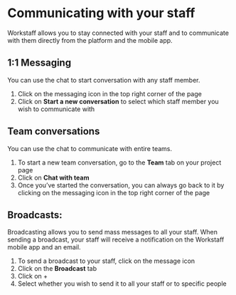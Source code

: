 # Communicating with your staff

Workstaff allows you to stay connected with your staff and to communicate with them directly from the platform and the mobile app.

## 1:1 Messaging
You can use the chat to start conversation with any staff member. 
1. Click on the messaging icon in the top right corner of the page
2. Click on **Start a new conversation** to select which staff member you wish to communicate with

## Team conversations
You can use the chat to communicate with entire teams.
1. To start a new team conversation,  go to the **Team** tab on your project page
2. Click on **Chat with team**
3. Once you’ve started the conversation, you can always go back to it by clicking on the messaging icon in the top right corner of the page

## Broadcasts:
Broadcasting allows you to send mass messages to all your staff. When sending a broadcast, your staff will receive a notification on the Workstaff mobile app and an email.
1. To send a broadcast to your staff, click on the message icon
2. Click on the **Broadcast** tab
3. Click on +
4. Select whether you wish to send it to all your staff or to specific people

